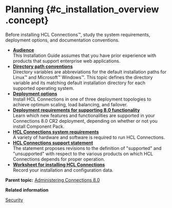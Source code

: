 # Planning {#c_installation_overview .concept}

Before installing HCL Connections™, study the system requirements, deployment options, and documentation conventions.

-   **[Audience](../plan/c_audience.md)**  
This Installation Guide assumes that you have prior experience with products that support enterprise web applications.
-   **[Directory path conventions](../plan/i_ovr_r_directory_conventions.md)**  
Directory variables are abbreviations for the default installation paths for Linux™ and Microsoft™ Windows™. This topic defines the directory variable and its matching default installation directory for each supported operating system.
-   **[Deployment options](../plan/c_planning_the_installation.md)**  
Install HCL Connections in one of three deployment topologies to achieve optimum scaling, load balancing, and failover.
-   **[Deployment requirements for supporting 8.0 functionality](../plan/supported_features.md)**  
Learn which new features and functionalities are supported in your Connections 8.0 CR2 deployment, depending on whether or not you install Component Pack.
-   **[HCL Connections system requirements](../plan/r_install_prerqs.md)**  
A variety of hardware and software is required to run HCL Connections.
-   **[HCL Connections support statement](../plan/r_install_support_statements.md)**  
The statement proposes revisions to the definition of "supported" and "unsupported" with respect to the various products on which HCL Connections depends for proper operation.
-   **[Worksheet for installing HCL Connections](../plan/r_worksheet_installation.md)**  
Record your installation and configuration data.

**Parent topic:** [Administering Connections 8.0](../welcome/welcome_admin.md)

**Related information**  


[Security](../secure/c_sec_overview.md)

